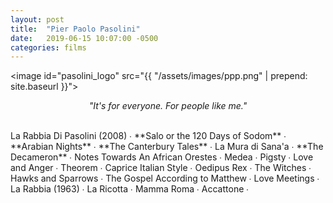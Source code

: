```yaml
---
layout: post
title:  "Pier Paolo Pasolini"
date:   2019-06-15 10:07:00 -0500
categories: films
---
```


<image id="pasolini_logo" src="{{ "/assets/images/ppp.png" | prepend: site.baseurl }}"></image>
<br>
<p style="text-align: center; font-style: italic">"It's for everyone. For people like me."</p>
<br>
La Rabbia Di Pasolini (2008) ∙
<span class="a24_color">**Salo or the 120 Days of Sodom**</span> ∙
<span class="a24_color">**Arabian Nights**</span> ∙
<span class="a24_color">**The Canterbury Tales**</span> ∙
La Mura di Sana'a ∙
<span class="a24_color">**The Decameron**</span> ∙
Notes Towards An African Orestes ∙
Medea ∙
Pigsty ∙
Love and Anger ∙
Theorem ∙
Caprice Italian Style ∙
Oedipus Rex ∙
The Witches ∙
Hawks and Sparrows ∙
The Gospel According to Matthew ∙
Love Meetings ∙
La Rabbia (1963) ∙
La Ricotta ∙
Mamma Roma ∙
Accattone ∙